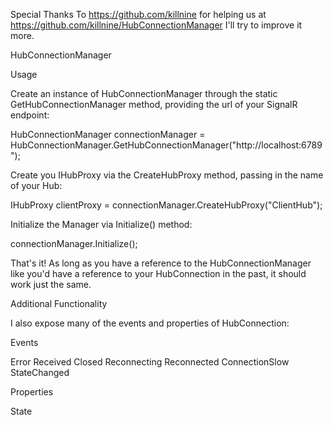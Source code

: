 Special Thanks To https://github.com/killnine for helping us at https://github.com/killnine/HubConnectionManager
I'll try to improve it more.

HubConnectionManager

Usage

Create an instance of HubConnectionManager through the static GetHubConnectionManager method, providing the url of your SignalR endpoint:

HubConnectionManager connectionManager = HubConnectionManager.GetHubConnectionManager("http://localhost:6789");

Create you IHubProxy via the CreateHubProxy method, passing in the name of your Hub:

IHubProxy clientProxy = connectionManager.CreateHubProxy("ClientHub");

Initialize the Manager via Initialize() method:

connectionManager.Initialize();

That's it! As long as you have a reference to the HubConnectionManager like you'd have a reference to your HubConnection in the past, it should work just the same.

Additional Functionality

I also expose many of the events and properties of HubConnection:

Events

Error
Received
Closed
Reconnecting
Reconnected
ConnectionSlow
StateChanged

Properties

State